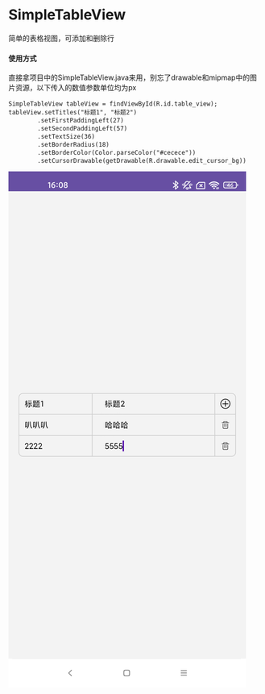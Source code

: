 # SimpleTableView
简单的表格视图，可添加和删除行

#### 使用方式
直接拿项目中的SimpleTableView.java来用，别忘了drawable和mipmap中的图片资源，以下传入的数值参数单位均为px

```
SimpleTableView tableView = findViewById(R.id.table_view);
tableView.setTitles("标题1", "标题2")
        .setFirstPaddingLeft(27)
        .setSecondPaddingLeft(57)
        .setTextSize(36)
        .setBorderRadius(18)
        .setBorderColor(Color.parseColor("#cecece"))
        .setCursorDrawable(getDrawable(R.drawable.edit_cursor_bg))
```



![image](https://github.com/Pannarrow/SimpleTableView/blob/main/simple_table_view.jpg)